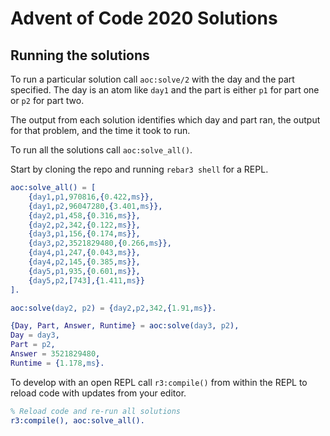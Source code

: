 Advent of Code 2020 Solutions
=====

Running the solutions
-----

To run a particular solution call `aoc:solve/2` with the day
and the part specified. The day is an atom like `day1` and the
part is either `p1` for part one or `p2` for part two.

The output from each solution identifies which day and part ran,
the output for that problem, and the time it took to run.

To run all the solutions call `aoc:solve_all()`.

Start by cloning the repo and running `rebar3 shell` for a REPL.

```erlang
aoc:solve_all() = [
    {day1,p1,970816,{0.422,ms}},
    {day1,p2,96047280,{3.401,ms}},
    {day2,p1,458,{0.316,ms}},
    {day2,p2,342,{0.122,ms}},
    {day3,p1,156,{0.174,ms}},
    {day3,p2,3521829480,{0.266,ms}},
    {day4,p1,247,{0.043,ms}},
    {day4,p2,145,{0.385,ms}},
    {day5,p1,935,{0.601,ms}},
    {day5,p2,[743],{1.411,ms}}
].

aoc:solve(day2, p2) = {day2,p2,342,{1.91,ms}}.

{Day, Part, Answer, Runtime} = aoc:solve(day3, p2),
Day = day3,
Part = p2,
Answer = 3521829480,
Runtime = {1.178,ms}.
```

To develop with an open REPL call `r3:compile()` from within
the REPL to reload code with updates from your editor.

```erlang
% Reload code and re-run all solutions
r3:compile(), aoc:solve_all().
```